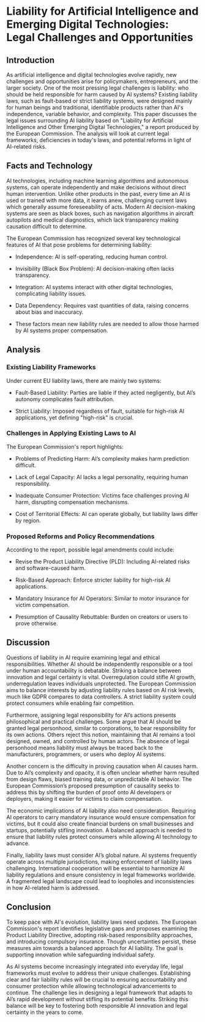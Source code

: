 # Liability for Artificial Intelligence and Emerging Digital Technologies: Legal Challenges and Opportunities
## Introduction

As artificial intelligence and digital technologies evolve rapidly, new challenges and opportunities arise for policymakers, entrepreneurs, and the larger society. One of the most pressing legal challenges is liability: who should be held responsible for harm caused by AI systems? Existing liability laws, such as fault-based or strict liability systems, were designed mainly for human beings and traditional, identifiable products rather than AI's independence, variable behavior, and complexity. This paper discusses the legal issues surrounding AI liability based on "Liability for Artificial Intelligence and Other Emerging Digital Technologies," a report produced by the European Commission. The analysis will look at current legal frameworks, deficiencies in today's laws, and potential reforms in light of AI-related risks.

## Facts and Technology

AI technologies, including machine learning algorithms and autonomous systems, can operate independently and make decisions without direct human intervention. Unlike other products in the past, every time an AI is used or trained with more data, it learns anew, challenging current laws which generally assume foreseeability of acts. Modern AI decision-making systems are seen as black boxes, such as navigation algorithms in aircraft autopilots and medical diagnostics, which lack transparency making causation difficult to determine.

The European Commission has recognized several key technological features of AI that pose problems for determining liability:

- Independence: AI is self-operating, reducing human control.

- Invisibility (Black Box Problem): AI decision-making often lacks transparency.

- Integration: AI systems interact with other digital technologies, complicating liability issues.

- Data Dependency: Requires vast quantities of data, raising concerns about bias and inaccuracy.

- These factors mean new liability rules are needed to allow those harmed by AI systems proper compensation.

## Analysis

### Existing Liability Frameworks

Under current EU liability laws, there are mainly two systems:

- Fault-Based Liability: Parties are liable if they acted negligently, but AI’s autonomy complicates fault attribution.

- Strict Liability: Imposed regardless of fault, suitable for high-risk AI applications, yet defining "high-risk" is crucial.

### Challenges in Applying Existing Laws to AI

The European Commission's report highlights:

- Problems of Predicting Harm: AI’s complexity makes harm prediction difficult.

- Lack of Legal Capacity: AI lacks a legal personality, requiring human responsibility.

- Inadequate Consumer Protection: Victims face challenges proving AI harm, disrupting compensation mechanisms.

- Cost of Territorial Effects: AI can operate globally, but liability laws differ by region.

### Proposed Reforms and Policy Recommendations

According to the report, possible legal amendments could include:

- Revise the Product Liability Directive (PLD): Including AI-related risks and software-caused harm.

- Risk-Based Approach: Enforce stricter liability for high-risk AI applications.

- Mandatory Insurance for AI Operators: Similar to motor insurance for victim compensation.

- Presumption of Causality Rebuttable: Burden on creators or users to prove otherwise.

## Discussion

Questions of liability in AI require examining legal and ethical responsibilities. Whether AI should be independently responsible or a tool under human accountability is debatable. Striking a balance between innovation and legal certainty is vital. Overregulation could stifle AI growth, underregulation leaves individuals unprotected. The European Commission aims to balance interests by adjusting liability rules based on AI risk levels, much like GDPR compares to data controllers. A strict liability system could protect consumers while enabling fair competition.

Furthermore, assigning legal responsibility for AI’s actions presents philosophical and practical challenges. Some argue that AI should be granted legal personhood, similar to corporations, to bear responsibility for its own actions. Others reject this notion, maintaining that AI remains a tool designed, owned, and controlled by human actors. The absence of legal personhood means liability must always be traced back to the manufacturers, programmers, or users who deploy AI systems.

Another concern is the difficulty in proving causation when AI causes harm. Due to AI’s complexity and opacity, it is often unclear whether harm resulted from design flaws, biased training data, or unpredictable AI behavior. The European Commission’s proposed presumption of causality seeks to address this by shifting the burden of proof onto AI developers or deployers, making it easier for victims to claim compensation.

The economic implications of AI liability also need consideration. Requiring AI operators to carry mandatory insurance would ensure compensation for victims, but it could also create financial burdens on small businesses and startups, potentially stifling innovation. A balanced approach is needed to ensure that liability rules protect consumers while allowing AI technology to advance.

Finally, liability laws must consider AI’s global nature. AI systems frequently operate across multiple jurisdictions, making enforcement of liability laws challenging. International cooperation will be essential to harmonize AI liability regulations and ensure consistency in legal frameworks worldwide. A fragmented legal landscape could lead to loopholes and inconsistencies in how AI-related harm is addressed.

## Conclusion

To keep pace with AI's evolution, liability laws need updates. The European Commission's report identifies legislative gaps and proposes examining the Product Liability Directive, adopting risk-based responsibility approaches, and introducing compulsory insurance. Though uncertainties persist, these measures aim towards a balanced approach for AI liability. The goal is supporting innovation while safeguarding individual safety.

As AI systems become increasingly integrated into everyday life, legal frameworks must evolve to address their unique challenges. Establishing clear and fair liability rules will be crucial to ensuring accountability and consumer protection while allowing technological advancements to continue. The challenge lies in designing a legal framework that adapts to AI’s rapid development without stifling its potential benefits. Striking this balance will be key to fostering both responsible AI innovation and legal certainty in the years to come.
